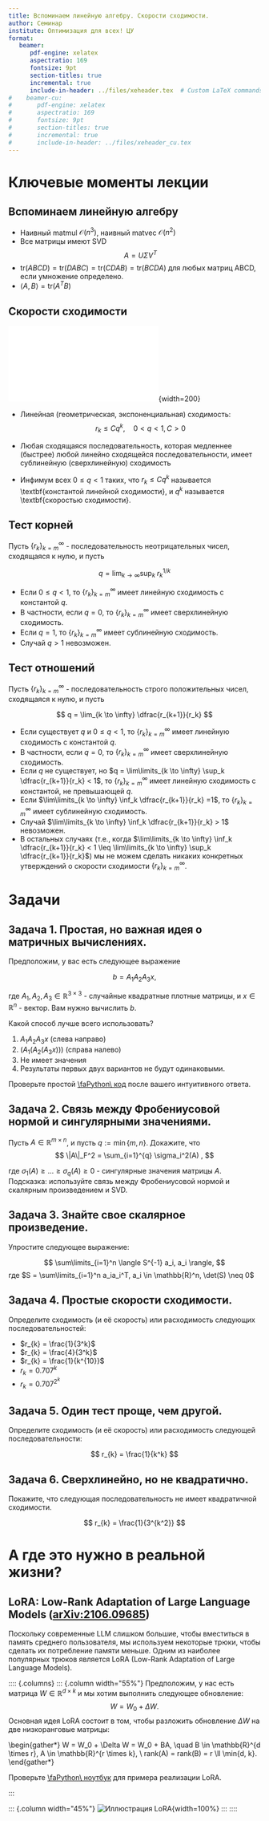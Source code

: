```yaml
---
title: Вспоминаем линейную алгебру. Скорости сходимости.
author: Семинар
institute: Оптимизация для всех! ЦУ
format: 
   beamer:
      pdf-engine: xelatex
      aspectratio: 169
      fontsize: 9pt
      section-titles: true
      incremental: true
      include-in-header: ../files/xeheader.tex  # Custom LaTeX commands and preamble
#    beamer-cu:
#       pdf-engine: xelatex
#       aspectratio: 169
#       fontsize: 9pt
#       section-titles: true
#       incremental: true
#       include-in-header: ../files/xeheader_cu.tex
---
```


# Ключевые моменты лекции

## Вспоминаем линейную алгебру

* Наивный matmul $\mathcal{O}(n^3)$, наивный matvec $\mathcal{O}(n^2)$
* Все матрицы имеют SVD
    $$
    A = U \Sigma V^T 
    $$
* $\text{tr} (ABCD) = \text{tr} (DABC) = \text{tr} (CDAB) = \text{tr} (BCDA)$ для любых матриц ABCD, если умножение определено.
* $\langle A, B \rangle = \text{tr}(A^T B)$

## Скорости сходимости

![Иллюстрация различных скоростей сходимости](convergence_rates.pdf){width=200}

* Линейная (геометрическая, экспоненциальная) сходимость: 
    $$
    r_k \leq Cq^k, \quad 0 < q < 1, C > 0
    $$

* Любая сходящаяся последовательность, которая медленнее (быстрее) любой линейно сходящейся последовательности, имеет сублинейную (сверхлинейную) сходимость

* Инфимум всех $0 \le q < 1$ таких, что $r_k \leq Cq^k$ называется \textbf{константой линейной сходимости}, и $q^k$ называется \textbf{скоростью сходимости}.

## Тест корней

Пусть $\{r_k\}_{k=m}^\infty$ - последовательность неотрицательных чисел, сходящаяся к нулю, и пусть 

$$ 
q = \lim_{k \to \infty} \sup_k \; r_k ^{1/k}
$$

* Если $0 \leq q < 1$, то $\{r_k\}_{k=m}^\infty$ имеет линейную сходимость с константой $q$. 
* В частности, если $q = 0$, то $\{r_k\}_{k=m}^\infty$ имеет сверхлинейную сходимость.
* Если $q = 1$, то $\{r_k\}_{k=m}^\infty$ имеет сублинейную сходимость.
* Случай $q > 1$ невозможен.

## Тест отношений

Пусть $\{r_k\}_{k=m}^\infty$ - последовательность строго положительных чисел, сходящаяся к нулю, и пусть

$$
q = \lim_{k \to \infty} \dfrac{r_{k+1}}{r_k}
$$

* Если существует $q$ и $0 \leq q <  1$, то $\{r_k\}_{k=m}^\infty$ имеет линейную сходимость с константой $q$.
* В частности, если $q = 0$, то $\{r_k\}_{k=m}^\infty$ имеет сверхлинейную сходимость.
* Если $q$ не существует, но $q = \lim\limits_{k \to \infty} \sup_k \dfrac{r_{k+1}}{r_k} <  1$, то $\{r_k\}_{k=m}^\infty$ имеет линейную сходимость с константой, не превышающей $q$. 
* Если $\lim\limits_{k \to \infty} \inf_k \dfrac{r_{k+1}}{r_k} =1$, то $\{r_k\}_{k=m}^\infty$ имеет сублинейную сходимость. 
* Случай $\lim\limits_{k \to \infty} \inf_k \dfrac{r_{k+1}}{r_k} > 1$ невозможен. 
* В остальных случаях (т.е., когда $\lim\limits_{k \to \infty} \inf_k \dfrac{r_{k+1}}{r_k} <  1 \leq  \lim\limits_{k \to \infty} \sup_k \dfrac{r_{k+1}}{r_k}$) мы не можем сделать никаких конкретных утверждений о скорости сходимости $\{r_k\}_{k=m}^\infty$.

# Задачи

## Задача 1. Простая, но важная идея о матричных вычислениях.

Предположим, у вас есть следующее выражение

$$
b = A_1 A_2 A_3 x,
$$

где $A_1, A_2, A_3 \in \mathbb{R}^{3 \times 3}$ - случайные квадратные плотные матрицы, и $x \in \mathbb{R}^n$ - вектор. Вам нужно вычислить $b$.

Какой способ лучше всего использовать?

1. $A_1 A_2 A_3 x$ (слева направо)
2. $\left(A_1 \left(A_2 \left(A_3 x\right)\right)\right)$ (справа налево)
3. Не имеет значения
4. Результаты первых двух вариантов не будут одинаковыми.

Проверьте простой [\faPython\ код](https://colab.research.google.com/github/MerkulovDaniil/optim/blob/master/assets/Notebooks/stupid_important_idea_on_mm.ipynb) после вашего интуитивного ответа.

## Задача 2. Связь между Фробениусовой нормой и сингулярными значениями.

Пусть $A \in \mathbb{R}^{m \times n}$, и пусть $q := \min\{m, n\}$. Докажите, что
$$
\|A\|_F^2 = \sum_{i=1}^{q} \sigma_i^2(A) ,
$$

где $\sigma_1(A) \geq \ldots \geq \sigma_q(A) \geq 0$ - сингулярные значения матрицы $A$. Подсказка: используйте связь между Фробениусовой нормой и скалярным произведением и SVD. 

## Задача 3. Знайте свое скалярное произведение.

Упростите следующее выражение:

$$
\sum\limits_{i=1}^n \langle S^{-1} a_i, a_i \rangle,
$$
где $S = \sum\limits_{i=1}^n a_ia_i^T, a_i \in \mathbb{R}^n, \det(S) \neq 0$

## Задача 4. Простые скорости сходимости.

Определите сходимость (и её скорость) или расходимость следующих последовательностей:

* $r_{k} = \frac{1}{3^k}$
* $r_{k} = \frac{4}{3^k}$
* $r_{k} = \frac{1}{k^{10}}$
* $r_{k} = 0.707^k$
* $r_{k} = 0.707^{2^k}$

## Задача 5. Один тест проще, чем другой.

Определите сходимость (и её скорость) или расходимость следующей последовательности:

$$
r_{k} = \frac{1}{k^k}
$$

## Задача 6. Сверхлинейно, но не квадратично.

Покажите, что следующая последовательность не имеет квадратичной сходимости.

$$
r_{k} = \frac{1}{3^{k^2}}
$$

# А где это нужно в реальной жизни?

## LoRA: Low-Rank Adaptation of Large Language Models ([arXiv:2106.09685](https://arxiv.org/pdf/2106.09685))

Поскольку современные LLM слишком большие, чтобы вместиться в память среднего пользователя, мы используем некоторые трюки, чтобы сделать их потребление памяти меньше. Одним из наиболее популярных трюков является LoRA (Low-Rank Adaptation of Large Language Models).

:::: {.columns}
::: {.column width="55%"}
Предположим, у нас есть матрица $W \in \mathbb{R}^{d \times k}$ и мы хотим выполнить следующее обновление:
$$
W = W_0 + \Delta W.
$$
Основная идея LoRA состоит в том, чтобы разложить обновление $\Delta W$ на две низкоранговые матрицы:

\begin{gather*}
W = W_0 + \Delta W = W_0 + BA, \quad B \in \mathbb{R}^{d \times r}, A \in \mathbb{R}^{r \times k}, \\
rank(A) = rank(B) = r \ll \min\{d, k\}.
\end{gather*}

Проверьте [\faPython\ ноутбук](https://colab.research.google.com/github/MerkulovDaniil/hse25/blob/main/notebooks/s1_lora_trump.ipynb) для примера реализации LoRA.

:::

::: {.column width="45%"}
![Иллюстрация LoRA](lora.png){width=100%}
:::
::::

